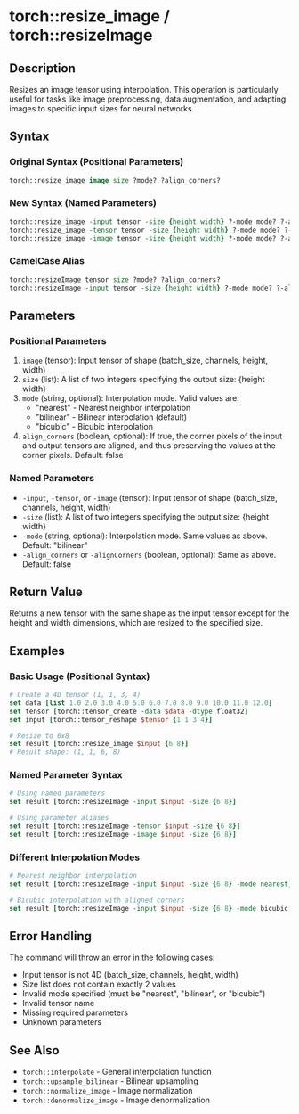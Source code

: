# torch::resize_image / torch::resizeImage

## Description
Resizes an image tensor using interpolation. This operation is particularly useful for tasks like image preprocessing, data augmentation, and adapting images to specific input sizes for neural networks.

## Syntax

### Original Syntax (Positional Parameters)
```tcl
torch::resize_image image size ?mode? ?align_corners?
```

### New Syntax (Named Parameters)
```tcl
torch::resize_image -input tensor -size {height width} ?-mode mode? ?-alignCorners bool?
torch::resize_image -tensor tensor -size {height width} ?-mode mode? ?-alignCorners bool?
torch::resize_image -image tensor -size {height width} ?-mode mode? ?-alignCorners bool?
```

### CamelCase Alias
```tcl
torch::resizeImage tensor size ?mode? ?align_corners?
torch::resizeImage -input tensor -size {height width} ?-mode mode? ?-alignCorners bool?
```

## Parameters

### Positional Parameters
1. `image` (tensor): Input tensor of shape (batch_size, channels, height, width)
2. `size` (list): A list of two integers specifying the output size: {height width}
3. `mode` (string, optional): Interpolation mode. Valid values are:
   - "nearest" - Nearest neighbor interpolation
   - "bilinear" - Bilinear interpolation (default)
   - "bicubic" - Bicubic interpolation
4. `align_corners` (boolean, optional): If true, the corner pixels of the input and output tensors are aligned, and thus preserving the values at the corner pixels. Default: false

### Named Parameters
- `-input`, `-tensor`, or `-image` (tensor): Input tensor of shape (batch_size, channels, height, width)
- `-size` (list): A list of two integers specifying the output size: {height width}
- `-mode` (string, optional): Interpolation mode. Same values as above. Default: "bilinear"
- `-align_corners` or `-alignCorners` (boolean, optional): Same as above. Default: false

## Return Value
Returns a new tensor with the same shape as the input tensor except for the height and width dimensions, which are resized to the specified size.

## Examples

### Basic Usage (Positional Syntax)
```tcl
# Create a 4D tensor (1, 1, 3, 4)
set data [list 1.0 2.0 3.0 4.0 5.0 6.0 7.0 8.0 9.0 10.0 11.0 12.0]
set tensor [torch::tensor_create -data $data -dtype float32]
set input [torch::tensor_reshape $tensor {1 1 3 4}]

# Resize to 6x8
set result [torch::resize_image $input {6 8}]
# Result shape: (1, 1, 6, 8)
```

### Named Parameter Syntax
```tcl
# Using named parameters
set result [torch::resizeImage -input $input -size {6 8}]

# Using parameter aliases
set result [torch::resizeImage -tensor $input -size {6 8}]
set result [torch::resizeImage -image $input -size {6 8}]
```

### Different Interpolation Modes
```tcl
# Nearest neighbor interpolation
set result [torch::resizeImage -input $input -size {6 8} -mode nearest]

# Bicubic interpolation with aligned corners
set result [torch::resizeImage -input $input -size {6 8} -mode bicubic -alignCorners 1]
```

## Error Handling

The command will throw an error in the following cases:
- Input tensor is not 4D (batch_size, channels, height, width)
- Size list does not contain exactly 2 values
- Invalid mode specified (must be "nearest", "bilinear", or "bicubic")
- Invalid tensor name
- Missing required parameters
- Unknown parameters

## See Also
- `torch::interpolate` - General interpolation function
- `torch::upsample_bilinear` - Bilinear upsampling
- `torch::normalize_image` - Image normalization
- `torch::denormalize_image` - Image denormalization 